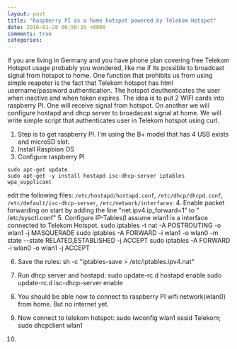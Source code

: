 ```yaml
---
layout: post
title: "Raspberry PI as a home hotspot powered by Telekom Hotspot"
date: 2016-01-28 06:50:15 +0000
comments: true
categories: 
---
```


If you are living in Germany and you have phone plan covering free Telekom Hotspot usage probably you wondered, like me if its possible to broadcast signal from hotspot to home.
One function that prohibits us from using simple reapeter is the fact that Telekom hotspot has html username/password authentication. The hotspot deuthenticates the user when inactive and when token expires.
The idea is to put 2 WIFI cards into raspberry PI. One will receive signal from hotspot. On another we will configure hostapd and dhcp server to broadacast signal at home. We will write simple script that authenticates user in Telekom hotspot using curl.

1. Step is to get raspberry PI. I'm using the B+ model that has 4 USB exists and microSD slot.
2. Install Raspbian OS
3. Configure raspberry PI
```
sudo apt-get update
sudo apt-get -y install hostapd isc-dhcp-server iptables wpa_supplicant
```
edit the following files: ```/etc/hostapd/hostapd.conf```,  ```/etc/dhcp/dhcpd.conf```, ```/etc/default/isc-dhcp-server```, ```/etc/network/interfaces```:
4. Enable packet forwarding on start by adding the line "net.ipv4.ip_forward=1" to  " /etc/sysctl.conf"
5. Configure IP-Tables(I assume wlan1 is a interface connected to Telekom Hotspot.
sudo iptables -t nat -A POSTROUTING -o wlan1 -j MASQUERADE
sudo iptables -A FORWARD -i wlan1 -o wlan0 -m state --state RELATED,ESTABLISHED -j ACCEPT
sudo iptables -A FORWARD -i wlan0 -o wlan1 -j ACCEPT 

6. Save the rules: sh -c "iptables-save > /etc/iptables.ipv4.nat"
7. Run dhcp server and hostapd: 
sudo update-rc.d hostapd enable
sudo update-rc.d isc-dhcp-server enable 

8. You should be able now to connect to raspberry PI wifi network(wlan0) from home. But no internet yet.
8. Now connect to telekom hotspot: sudo iwconfig wlan1 essid Telekom; sudo dhcpclient wlan1
10.

